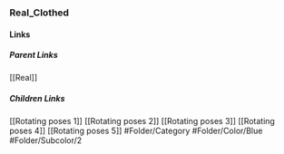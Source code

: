 ### Real_Clothed
#### Links
##### Parent Links
[[Real]]
##### Children Links
[[Rotating poses 1]]
[[Rotating poses 2]]
[[Rotating poses 3]]
[[Rotating poses 4]]
[[Rotating poses 5]]
#Folder/Category
#Folder/Color/Blue
#Folder/Subcolor/2
